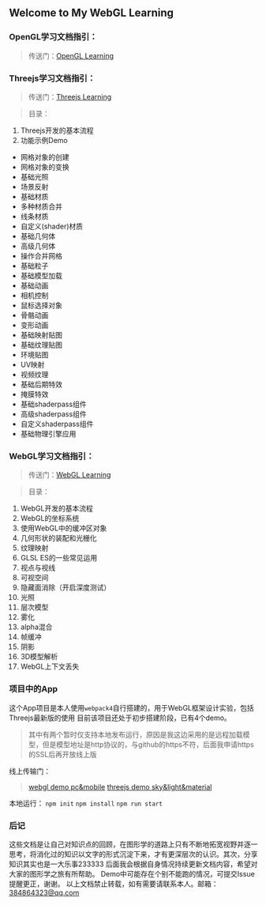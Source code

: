## Welcome to My WebGL Learning

### OpenGL学习文档指引：
> 传送门：[OpenGL Learning](https://github.com/zDawnING/MyLearnOpenGL)

### Threejs学习文档指引：
> 传送门：[Threejs Learning](/ThreejsDemo)

> 目录：
1. Threejs开发的基本流程
2. 功能示例Demo
* 网格对象的创建
* 网格对象的变换
* 基础光照
* 场景反射
* 基础材质
* 多种材质合并
* 线条材质
* 自定义(shader)材质
* 基础几何体
* 高级几何体
* 操作合并网格
* 基础粒子
* 基础模型加载
* 基础动画
* 相机控制
* 鼠标选择对象
* 骨骼动画
* 变形动画
* 基础映射贴图
* 基础纹理贴图
* 环境贴图
* UV映射
* 视频纹理
* 基础后期特效
* 掩膜特效
* 基础shaderpass组件
* 高级shaderpass组件
* 自定义shaderpass组件
* 基础物理引擎应用

### WebGL学习文档指引：
> 传送门：[WebGL Learning](/WebGLDemo)

> 目录：
1. WebGL开发的基本流程
2. WebGL的坐标系统
3. 使用WebGL中的缓冲区对象
4. 几何形状的装配和光栅化
5. 纹理映射
6. GLSL ES的一些常见运用
7. 视点与视线
8. 可视空间
9. 隐藏面消除（开启深度测试）
10. 光照
11. 层次模型
12. 雾化
13. alpha混合
14. 帧缓冲
15. 阴影
16. 3D模型解析
17. WebGL上下文丢失

### 项目中的App 
这个App项目是本人使用`webpack4`自行搭建的，用于WebGL框架设计实验，包括Threejs最新版的使用
目前该项目还处于初步搭建阶段，已有4个demo。
> 其中有两个暂时仅支持本地发布运行，原因是我这边采用的是远程加载模型，但是模型地址是http协议的，与github的https不符，后面我申请https的SSL后再开放线上版

线上传输门：
> [webgl demo pc&mobile](https://zdawning.github.io/MyLearnWebGL/App/dist/fpviewer_index.html)
> [threejs demo sky&light&material](https://zdawning.github.io/MyLearnWebGL/App/dist/lm_scene_index.html)

本地运行：
`npm init`
`npm install`
`npm run start`

### 后记
这些文档是让自己对知识点的回顾，在图形学的道路上只有不断地拓宽视野并逐一思考，将消化过的知识以文字的形式沉淀下来，才有更深层次的认识。其次，分享知识其实也是一大乐事233333
后面我会根据自身情况持续更新文档内容，希望对大家的图形学之旅有所帮助。
Demo中可能存在个别不能跑的情况，可提交Issue提醒更正，谢谢。
以上文档禁止转载，如有需要请联系本人。邮箱：384864323@qq.com

